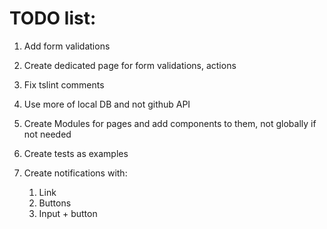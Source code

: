 # TODO list:

1. Add form validations

2. Create dedicated page for form validations, actions

3. Fix tslint comments

4. Use more of local DB and not github API

5. Create Modules for pages and add components to them, not globally if not needed

6. Create tests as examples

7. Create notifications with:
    1. Link
    2. Buttons
    3. Input + button
